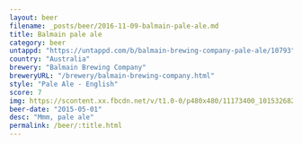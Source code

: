 ```yaml
---
layout: beer
filename: _posts/beer/2016-11-09-balmain-pale-ale.md
title: Balmain pale ale
category: beer
untappd: "https://untappd.com/b/balmain-brewing-company-pale-ale/10793"
country: "Australia"
brewery: "Balmain Brewing Company"
breweryURL: "/brewery/balmain-brewing-company.html"
style: "Pale Ale - English"
score: 7
img: https://scontent.xx.fbcdn.net/v/t1.0-0/p480x480/11173400_10153268295048745_1794514503671401328_n.jpg?oh=21eccc1c6dd7cce966ba20d91c5a5185&oe=5B16019E
beer-date: "2015-05-01"
desc: "Mmm, pale ale"
permalink: /beer/:title.html
---
```

